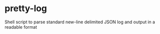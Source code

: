 # pretty-log
Shell script to parse standard new-line delimited JSON log and output in a readable format

